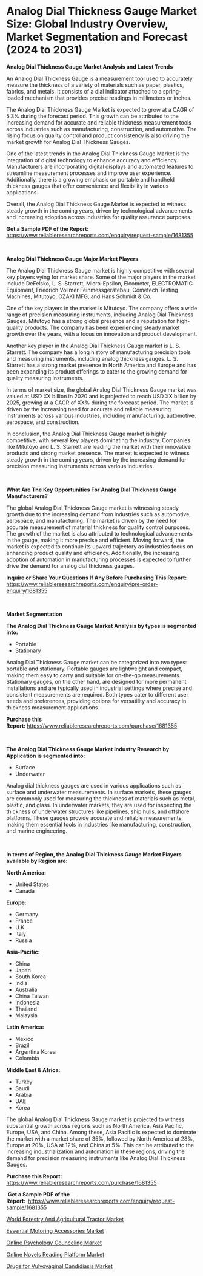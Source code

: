 <p><h1>Analog Dial Thickness Gauge Market Size: Global Industry Overview, Market Segmentation and Forecast (2024 to 2031)</h1></p><p><strong>Analog Dial Thickness Gauge Market Analysis and Latest Trends</strong></p>
<p><p>An Analog Dial Thickness Gauge is a measurement tool used to accurately measure the thickness of a variety of materials such as paper, plastics, fabrics, and metals. It consists of a dial indicator attached to a spring-loaded mechanism that provides precise readings in millimeters or inches.</p><p>The Analog Dial Thickness Gauge Market is expected to grow at a CAGR of 5.3% during the forecast period. This growth can be attributed to the increasing demand for accurate and reliable thickness measurement tools across industries such as manufacturing, construction, and automotive. The rising focus on quality control and product consistency is also driving the market growth for Analog Dial Thickness Gauges.</p><p>One of the latest trends in the Analog Dial Thickness Gauge Market is the integration of digital technology to enhance accuracy and efficiency. Manufacturers are incorporating digital displays and automated features to streamline measurement processes and improve user experience. Additionally, there is a growing emphasis on portable and handheld thickness gauges that offer convenience and flexibility in various applications.</p><p>Overall, the Analog Dial Thickness Gauge Market is expected to witness steady growth in the coming years, driven by technological advancements and increasing adoption across industries for quality assurance purposes.</p></p>
<p><strong>Get a Sample PDF of the Report:&nbsp;</strong> <a href="https://www.reliableresearchreports.com/enquiry/request-sample/1681355">https://www.reliableresearchreports.com/enquiry/request-sample/1681355</a></p>
<p>&nbsp;</p>
<p><strong>Analog Dial Thickness Gauge Major Market Players</strong></p>
<p><p>The Analog Dial Thickness Gauge market is highly competitive with several key players vying for market share. Some of the major players in the market include DeFelsko, L. S. Starrett, Micro-Epsilon, Elcometer, ELECTROMATIC Equipment, Friedrich Vollmer Feinmessgerätebau, Cometech Testing Machines, Mitutoyo, OZAKI MFG, and Hans Schmidt & Co.</p><p>One of the key players in the market is Mitutoyo. The company offers a wide range of precision measuring instruments, including Analog Dial Thickness Gauges. Mitutoyo has a strong global presence and a reputation for high-quality products. The company has been experiencing steady market growth over the years, with a focus on innovation and product development.</p><p>Another key player in the Analog Dial Thickness Gauge market is L. S. Starrett. The company has a long history of manufacturing precision tools and measuring instruments, including analog thickness gauges. L. S. Starrett has a strong market presence in North America and Europe and has been expanding its product offerings to cater to the growing demand for quality measuring instruments.</p><p>In terms of market size, the global Analog Dial Thickness Gauge market was valued at USD XX billion in 2020 and is projected to reach USD XX billion by 2025, growing at a CAGR of XX% during the forecast period. The market is driven by the increasing need for accurate and reliable measuring instruments across various industries, including manufacturing, automotive, aerospace, and construction.</p><p>In conclusion, the Analog Dial Thickness Gauge market is highly competitive, with several key players dominating the industry. Companies like Mitutoyo and L. S. Starrett are leading the market with their innovative products and strong market presence. The market is expected to witness steady growth in the coming years, driven by the increasing demand for precision measuring instruments across various industries.</p></p>
<p>&nbsp;</p>
<p><strong>What Are The Key Opportunities For Analog Dial Thickness Gauge Manufacturers?</strong></p>
<p><p>The global Analog Dial Thickness Gauge market is witnessing steady growth due to the increasing demand from industries such as automotive, aerospace, and manufacturing. The market is driven by the need for accurate measurement of material thickness for quality control purposes. The growth of the market is also attributed to technological advancements in the gauge, making it more precise and efficient. Moving forward, the market is expected to continue its upward trajectory as industries focus on enhancing product quality and efficiency. Additionally, the increasing adoption of automation in manufacturing processes is expected to further drive the demand for analog dial thickness gauges.</p></p>
<p><strong>Inquire or Share Your Questions If Any Before Purchasing This Report:</strong> <a href="https://www.reliableresearchreports.com/enquiry/pre-order-enquiry/1681355">https://www.reliableresearchreports.com/enquiry/pre-order-enquiry/1681355</a></p>
<p>&nbsp;</p>
<p><strong>Market Segmentation</strong></p>
<p><strong>The Analog Dial Thickness Gauge Market Analysis by types is segmented into:</strong></p>
<p><ul><li>Portable</li><li>Stationary</li></ul></p>
<p><p>Analog Dial Thickness Gauge market can be categorized into two types: portable and stationary. Portable gauges are lightweight and compact, making them easy to carry and suitable for on-the-go measurements. Stationary gauges, on the other hand, are designed for more permanent installations and are typically used in industrial settings where precise and consistent measurements are required. Both types cater to different user needs and preferences, providing options for versatility and accuracy in thickness measurement applications.</p></p>
<p><strong>Purchase this Report:&nbsp;</strong><a href="https://www.reliableresearchreports.com/purchase/1681355">https://www.reliableresearchreports.com/purchase/1681355</a></p>
<p>&nbsp;</p>
<p><strong>The Analog Dial Thickness Gauge Market Industry Research by Application is segmented into:</strong></p>
<p><ul><li>Surface</li><li>Underwater</li></ul></p>
<p><p>Analog dial thickness gauges are used in various applications such as surface and underwater measurements. In surface markets, these gauges are commonly used for measuring the thickness of materials such as metal, plastic, and glass. In underwater markets, they are used for inspecting the thickness of underwater structures like pipelines, ship hulls, and offshore platforms. These gauges provide accurate and reliable measurements, making them essential tools in industries like manufacturing, construction, and marine engineering.</p></p>
<p>&nbsp;</p>
<p><strong>In terms of Region, the Analog Dial Thickness Gauge Market Players available by Region are:</strong></p>
<p>
    <p> <strong> North America: </strong>
        <ul>
            <li>United States</li>
            <li>Canada</li>
        </ul>
        </p> 
    <p> <strong> Europe: </strong>
        <ul>
            <li>Germany</li>
            <li>France</li>
            <li>U.K.</li>
            <li>Italy</li>
            <li>Russia</li>
        </ul>
        </p> 
    <p> <strong> Asia-Pacific: </strong>
        <ul>
            <li>China</li>
            <li>Japan</li>
            <li>South Korea</li>
            <li>India</li>
            <li>Australia</li>
            <li>China Taiwan</li>
            <li>Indonesia</li>
            <li>Thailand</li>
            <li>Malaysia</li>
        </ul>
        </p> 
    <p> <strong> Latin America: </strong>
        <ul>
            <li>Mexico</li>
            <li>Brazil</li>
            <li>Argentina Korea</li>
            <li>Colombia</li>
        </ul>
        </p> 
    <p> <strong> Middle East & Africa: </strong>
        <ul>
            <li>Turkey</li>
            <li>Saudi</li>
            <li>Arabia</li>
            <li>UAE</li>
            <li>Korea</li>
        </ul>
    </p>
    </p>
<p><p>The global Analog Dial Thickness Gauge market is projected to witness substantial growth across regions such as North America, Asia Pacific, Europe, USA, and China. Among these, Asia Pacific is expected to dominate the market with a market share of 35%, followed by North America at 28%, Europe at 20%, USA at 12%, and China at 5%. This can be attributed to the increasing industrialization and automation in these regions, driving the demand for precision measuring instruments like Analog Dial Thickness Gauges.</p></p>
<p><strong>Purchase this Report: </strong><a href="https://www.reliableresearchreports.com/purchase/1681355">https://www.reliableresearchreports.com/purchase/1681355</a></p>
<p>&nbsp;<strong>Get a Sample PDF of the Report:&nbsp;&nbsp;</strong><a href="https://www.reliableresearchreports.com/enquiry/request-sample/1681355">https://www.reliableresearchreports.com/enquiry/request-sample/1681355</a></p>
<p><strong></strong></p>
<p><p><a href="https://github.com/moyahfrancoestellec51j635wcx/Market-Research-Report-List-1/blob/main/world-forestry-and-agricultural-tractor-market.md">World Forestry And Agricultural Tractor Market</a></p><p><a href="https://medium.com/@anamariaagolli86/essential-motoring-accessories-market-analysis-its-cagr-market-segmentation-and-global-industry-c18a8880c279">Essential Motoring Accessories Market</a></p><p><a href="https://medium.com/@deniseharvey70/online-psychology-counceling-market-insight-market-trends-growth-forecasted-from-2024-to-2031-c94a7526cad7">Online Psychology Counceling Market</a></p><p><a href="https://medium.com/@deniseharvey70/analyzing-online-novels-reading-platform-market-global-industry-perspective-and-forecast-2024-to-59e2127afeb6">Online Novels Reading Platform Market</a></p><p><a href="https://medium.com/@loririce03/drugs-for-vulvovaginal-candidiasis-market-size-market-outlook-and-market-forecast-2024-to-2031-8b6848c87e31">Drugs for Vulvovaginal Candidiasis Market</a></p></p>